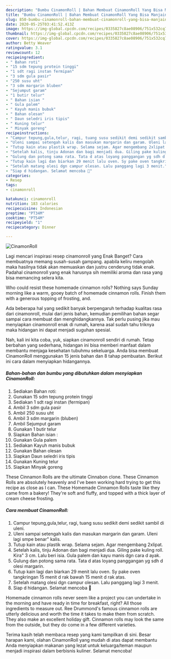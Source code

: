 ```yaml
---
description: "Bumbu CinamonRoll | Bahan Membuat CinamonRoll Yang Bisa Manjain Lidah"
title: "Bumbu CinamonRoll | Bahan Membuat CinamonRoll Yang Bisa Manjain Lidah"
slug: 850-bumbu-cinamonroll-bahan-membuat-cinamonroll-yang-bisa-manjain-lidah
date: 2020-05-25T03:41:52.413Z
image: https://img-global.cpcdn.com/recipes/0335827c8ae08906/751x532cq70/cinamonroll-foto-resep-utama.jpg
thumbnail: https://img-global.cpcdn.com/recipes/0335827c8ae08906/751x532cq70/cinamonroll-foto-resep-utama.jpg
cover: https://img-global.cpcdn.com/recipes/0335827c8ae08906/751x532cq70/cinamonroll-foto-resep-utama.jpg
author: Betty Weaver
ratingvalue: 3.1
reviewcount: 12
recipeingredient:
- " Bahan roti"
- "15 sdm tepung protein tinggi"
- "1 sdt ragi instan fermipan"
- "3 sdm gula pasir"
- "250 susu uht"
- "3 sdm margarin bluben"
- "Sejumput garam"
- "1 butir telur"
- " Bahan isian "
- " Gula palem"
- " Kayuh manis bubuk"
- " Bahan olesan"
- " Daun seledri iris tipis"
- " Kuning telur"
- " Minyak goreng"
recipeinstructions:
- "Campur tepung,gula,telur, ragi, tuang susu sedikit demi sedikit sambil di uleni."
- "Uleni sampai setengah kalis dan masukan margarin dan garam. Uleni lagi smpe benar&#34; kalis."
- "Tutup kain atau plastik wrap. Selama sejam. Agar mengembang 2xlipat."
- "Setelah kalis, tinju Adonan dan bagi menjadi dua. Giling pake kuling roll. Kira&#34; 3 cm. Lalu beri isia. Gula palem dan kayu manis dgn cara d ayak."
- "Gulung dan potong sama rata. Tata d atas loyang panggangan yg sdh d olesi margarin."
- "Tutup kain lagi dan biarkan 29 menit lalu oven. Sy pake oven tangkringan 15 menit d rak bawah 15 menit d rak atas."
- "Setelah matang olesi dgn campur olesan. Lalu panggang lagi 3 menit."
- "Siap d hidangan. Selamat mencoba 🙏"
categories:
- Resep
tags:
- cinamonroll

katakunci: cinamonroll 
nutrition: 183 calories
recipecuisine: Indonesian
preptime: "PT34M"
cooktime: "PT54M"
recipeyield: "1"
recipecategory: Dinner

---
```



![CinamonRoll](https://img-global.cpcdn.com/recipes/0335827c8ae08906/751x532cq70/cinamonroll-foto-resep-utama.jpg)

Lagi mencari inspirasi resep cinamonroll yang Enak Banget? Cara membuatnya memang susah-susah gampang. apabila keliru mengolah maka hasilnya tidak akan memuaskan dan justru cenderung tidak enak. Padahal cinamonroll yang enak harusnya sih memiliki aroma dan rasa yang bisa memancing selera kita.

Who could resist these homemade cinnamon rolls? Nothing says Sunday morning like a warm, gooey batch of homemade cinnamon rolls. Finish them with a generous topping of frosting, and.

Ada beberapa hal yang sedikit banyak berpengaruh terhadap kualitas rasa dari cinamonroll, mulai dari jenis bahan, kemudian pemilihan bahan segar sampai cara membuat dan menghidangkannya. Tak perlu pusing jika mau menyiapkan cinamonroll enak di rumah, karena asal sudah tahu triknya maka hidangan ini dapat menjadi suguhan spesial.


Nah, kali ini kita coba, yuk, siapkan cinamonroll sendiri di rumah. Tetap berbahan yang sederhana, hidangan ini bisa memberi manfaat dalam membantu menjaga kesehatan tubuhmu sekeluarga. Anda bisa membuat CinamonRoll menggunakan 15 jenis bahan dan 8 tahap pembuatan. Berikut ini cara dalam menyiapkan hidangannya.

<!--inarticleads1-->

##### Bahan-bahan dan bumbu yang dibutuhkan dalam menyiapkan CinamonRoll:

1. Sediakan  Bahan roti:
1. Gunakan 15 sdm tepung protein tinggi
1. Sediakan 1 sdt ragi instan (fermipan)
1. Ambil 3 sdm gula pasir
1. Ambil 250 susu uht
1. Ambil 3 sdm margarin (bluben)
1. Ambil Sejumput garam
1. Gunakan 1 butir telur
1. Siapkan  Bahan isian :
1. Gunakan  Gula palem
1. Sediakan  Kayuh manis bubuk
1. Gunakan  Bahan olesan
1. Siapkan  Daun seledri iris tipis
1. Gunakan  Kuning telur
1. Siapkan  Minyak goreng


These Cinnamon Rolls are the ultimate Cinnabon clone. These Cinnamon Rolls are absolutely heavenly and I&#39;ve been working hard trying to get this recipe as close as I can. These Homemade Cinnamon Rolls taste like they came from a bakery! They&#39;re soft and fluffy, and topped with a thick layer of cream cheese frosting. 

<!--inarticleads2-->

##### Cara membuat CinamonRoll:

1. Campur tepung,gula,telur, ragi, tuang susu sedikit demi sedikit sambil di uleni.
1. Uleni sampai setengah kalis dan masukan margarin dan garam. Uleni lagi smpe benar&#34; kalis.
1. Tutup kain atau plastik wrap. Selama sejam. Agar mengembang 2xlipat.
1. Setelah kalis, tinju Adonan dan bagi menjadi dua. Giling pake kuling roll. Kira&#34; 3 cm. Lalu beri isia. Gula palem dan kayu manis dgn cara d ayak.
1. Gulung dan potong sama rata. Tata d atas loyang panggangan yg sdh d olesi margarin.
1. Tutup kain lagi dan biarkan 29 menit lalu oven. Sy pake oven tangkringan 15 menit d rak bawah 15 menit d rak atas.
1. Setelah matang olesi dgn campur olesan. Lalu panggang lagi 3 menit.
1. Siap d hidangan. Selamat mencoba 🙏


Homemade cinnamon rolls never seem like a project you can undertake in the morning and have ready in time for breakfast, right? All those ingredients to measure out. Ree Drummond&#39;s famous cinnamon rolls are utterly delicious and worth the time it takes to make them from scratch. They also make an excellent holiday gift. Cinnamon rolls may look the same from the outside, but they do come in a few different varieties. 

Terima kasih telah membaca resep yang kami tampilkan di sini. Besar harapan kami, olahan CinamonRoll yang mudah di atas dapat membantu Anda menyiapkan makanan yang lezat untuk keluarga/teman maupun menjadi inspirasi dalam berbisnis kuliner. Selamat mencoba!
